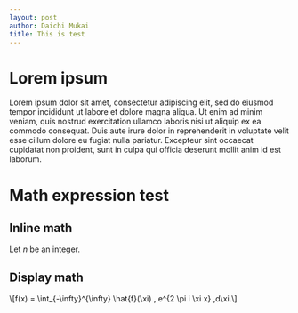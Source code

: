 ```yaml
---
layout: post
author: Daichi Mukai
title: This is test
---
```


# Lorem ipsum
Lorem ipsum dolor sit amet, consectetur adipiscing elit, sed do eiusmod tempor incididunt ut labore et dolore magna aliqua.
Ut enim ad minim veniam, quis nostrud exercitation ullamco laboris nisi ut aliquip ex ea commodo consequat. 
Duis aute irure dolor in reprehenderit in voluptate velit esse cillum dolore eu fugiat nulla pariatur.
Excepteur sint occaecat cupidatat non proident, sunt in culpa qui officia deserunt mollit anim id est laborum.

# Math expression test

## Inline math
Let $n$ be an integer.

## Display math
\\[f(x) = \int_{-\infty}^{\infty} \hat{f}(\xi) \, e^{2 \pi i \xi x} \,d\xi.\\]
